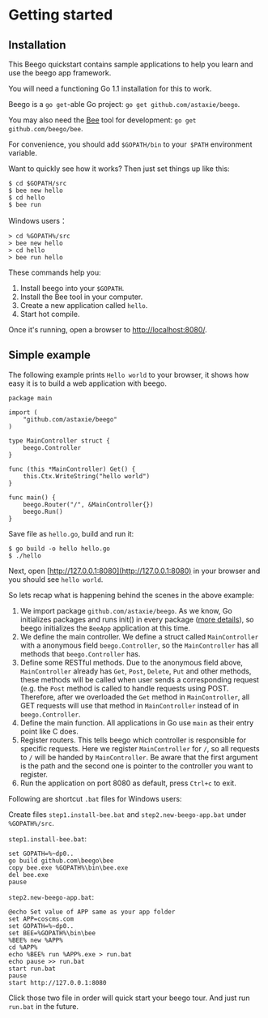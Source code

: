 # Getting started

## Installation

This Beego quickstart contains sample applications to help you learn and use the beego app framework.

You will need a functioning Go 1.1 installation for this to work.

Beego is a `go get`-able Go project: `go get github.com/astaxie/beego`.

You may also need the [Bee](/docs/install/bee.md) tool for development: `go get github.com/beego/bee`.

For convenience, you should add `$GOPATH/bin` to your` $PATH` environment variable.

Want to quickly see how it works? Then just set things up like this:

	$ cd $GOPATH/src
	$ bee new hello
	$ cd hello
	$ bee run

Windows users：

    > cd %GOPATH%/src
    > bee new hello
    > cd hello
    > bee run hello

These commands help you:

1. Install beego into your `$GOPATH`.
2. Install the Bee tool in your computer.
3. Create a new application called `hello`.
4. Start hot compile.

Once it's running, open a browser to [http://localhost:8080/](http://localhost:8080/).

## Simple example

The following example prints `Hello world` to your browser, it shows how easy it is to build a web application with beego.

	package main

	import (
		"github.com/astaxie/beego"
	)

	type MainController struct {
		beego.Controller
	}

	func (this *MainController) Get() {
		this.Ctx.WriteString("hello world")
	}

	func main() {
		beego.Router("/", &MainController{})
		beego.Run()
	}

Save file as `hello.go`, build and run it:

	$ go build -o hello hello.go
	$ ./hello

Next, open [http://127.0.0.1:8080](http://127.0.0.1:8080) in your browser and you should see `hello world`.

So lets recap what is happening behind the scenes in the above example:

1. We import package `github.com/astaxie/beego`. As we know, Go initializes packages and runs init() in every package ([more details](https://github.com/Unknwon/build-web-application-with-golang_EN/blob/master/eBook/02.3.md#main-function-and-init-function)), so beego initializes the `BeeApp` application at this time.
2. We define the main controller. We define a struct called `MainController` with a anonymous field `beego.Controller`, so the `MainController` has all methods that `beego.Controller` has.
3. Define some RESTful methods. Due to the anonymous field above, `MainController` already has `Get`, `Post`, `Delete`, `Put` and other methods, these methods will be called when user sends a corresponding request (e.g. the `Post` method is called to handle requests using POST. Therefore, after we overloaded the `Get` method in `MainController`, all GET requests will use that method in `MainController` instead of in `beego.Controller`.
4. Define the main function. All applications in Go use `main` as their entry point like C does.
5. Register routers. This tells beego which controller is responsible for specific requests. Here we register `MainController` for `/`, so all requests to `/` will be handed by `MainController`. Be aware that the first argument is the path and the second one is pointer to the controller you want to register.
6. Run the application on port 8080 as default, press `Ctrl+c` to exit.

Following are shortcut `.bat` files for Windows users:

Create files  `step1.install-bee.bat` and `step2.new-beego-app.bat` under `%GOPATH%/src`.

`step1.install-bee.bat`:

	set GOPATH=%~dp0..
	go build github.com\beego\bee
	copy bee.exe %GOPATH%\bin\bee.exe
	del bee.exe
	pause

`step2.new-beego-app.bat`:

	@echo Set value of APP same as your app folder
	set APP=coscms.com
	set GOPATH=%~dp0..
	set BEE=%GOPATH%\bin\bee
	%BEE% new %APP%
	cd %APP%
	echo %BEE% run %APP%.exe > run.bat
	echo pause >> run.bat
	start run.bat
	pause
	start http://127.0.0.1:8080

Click those two file in order will quick start your beego tour. And just run `run.bat` in the future.
